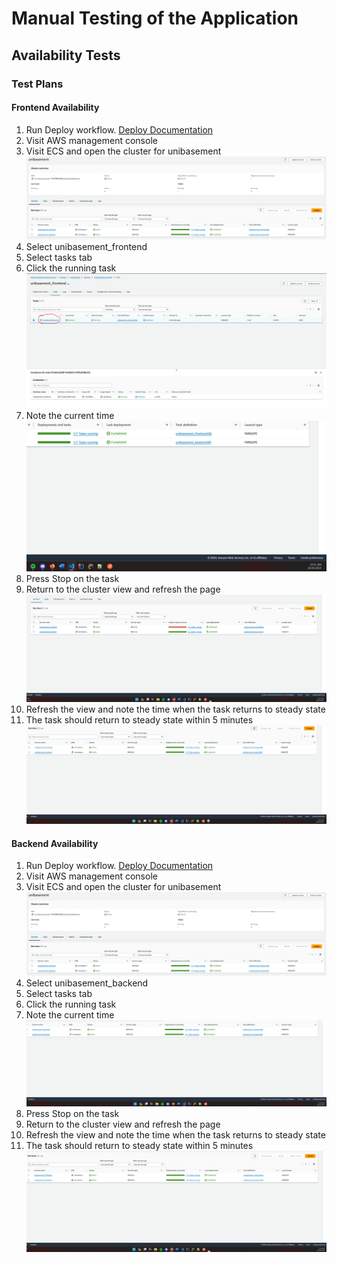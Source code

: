 # Manual Testing of the Application

## Availability Tests

### Test Plans

#### Frontend Availability

1. Run Deploy workflow. [Deploy Documentation](DEPLOY_TEARDOWN.MD)
2. Visit AWS management console
3. Visit ECS and open the cluster for unibasement ![Step 3](images/manual/frontend_3.png)
4. Select unibasement_frontend
5. Select tasks tab
6. Click the running task ![Step 6](images/manual/frontend_6.png)
7. Note the current time ![Step 7](images/manual/frontend_7.png)
8. Press Stop on the task
9. Return to the cluster view and refresh the page ![Step 9](images/manual/frontend_9.png)
10. Refresh the view and note the time when the task returns to steady state
11. The task should return to steady state within 5 minutes ![Step 11](images/manual/frontend_11.png)

#### Backend Availability

1. Run Deploy workflow. [Deploy Documentation](DEPLOY_TEARDOWN.MD)
2. Visit AWS management console
3. Visit ECS and open the cluster for unibasement ![Step 3](images/manual/frontend_3.png)
4. Select unibasement_backend
5. Select tasks tab
6. Click the running task
7. Note the current time ![Step 7](images/manual/backend_7.png)
8. Press Stop on the task
9. Return to the cluster view and refresh the page
10. Refresh the view and note the time when the task returns to steady state
11. The task should return to steady state within 5 minutes ![Step 11](images/manual/backend_11.png)
